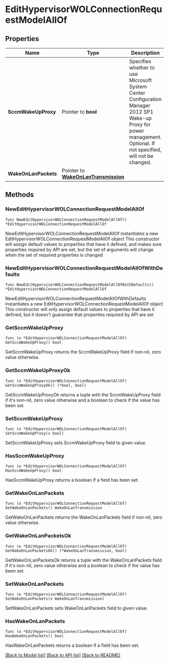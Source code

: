 # EditHypervisorWOLConnectionRequestModelAllOf

## Properties

Name | Type | Description | Notes
------------ | ------------- | ------------- | -------------
**SccmWakeUpProxy** | Pointer to **bool** | Specifies whether to use Microsoft System Center Configuration Manager 2012 SP1 Wake-up Proxy for power management.  Optional.  If not specified, will not be changed. | [optional] 
**WakeOnLanPackets** | Pointer to [**WakeOnLanTransmission**](WakeOnLanTransmission.md) |  | [optional] 

## Methods

### NewEditHypervisorWOLConnectionRequestModelAllOf

`func NewEditHypervisorWOLConnectionRequestModelAllOf() *EditHypervisorWOLConnectionRequestModelAllOf`

NewEditHypervisorWOLConnectionRequestModelAllOf instantiates a new EditHypervisorWOLConnectionRequestModelAllOf object
This constructor will assign default values to properties that have it defined,
and makes sure properties required by API are set, but the set of arguments
will change when the set of required properties is changed

### NewEditHypervisorWOLConnectionRequestModelAllOfWithDefaults

`func NewEditHypervisorWOLConnectionRequestModelAllOfWithDefaults() *EditHypervisorWOLConnectionRequestModelAllOf`

NewEditHypervisorWOLConnectionRequestModelAllOfWithDefaults instantiates a new EditHypervisorWOLConnectionRequestModelAllOf object
This constructor will only assign default values to properties that have it defined,
but it doesn't guarantee that properties required by API are set

### GetSccmWakeUpProxy

`func (o *EditHypervisorWOLConnectionRequestModelAllOf) GetSccmWakeUpProxy() bool`

GetSccmWakeUpProxy returns the SccmWakeUpProxy field if non-nil, zero value otherwise.

### GetSccmWakeUpProxyOk

`func (o *EditHypervisorWOLConnectionRequestModelAllOf) GetSccmWakeUpProxyOk() (*bool, bool)`

GetSccmWakeUpProxyOk returns a tuple with the SccmWakeUpProxy field if it's non-nil, zero value otherwise
and a boolean to check if the value has been set.

### SetSccmWakeUpProxy

`func (o *EditHypervisorWOLConnectionRequestModelAllOf) SetSccmWakeUpProxy(v bool)`

SetSccmWakeUpProxy sets SccmWakeUpProxy field to given value.

### HasSccmWakeUpProxy

`func (o *EditHypervisorWOLConnectionRequestModelAllOf) HasSccmWakeUpProxy() bool`

HasSccmWakeUpProxy returns a boolean if a field has been set.

### GetWakeOnLanPackets

`func (o *EditHypervisorWOLConnectionRequestModelAllOf) GetWakeOnLanPackets() WakeOnLanTransmission`

GetWakeOnLanPackets returns the WakeOnLanPackets field if non-nil, zero value otherwise.

### GetWakeOnLanPacketsOk

`func (o *EditHypervisorWOLConnectionRequestModelAllOf) GetWakeOnLanPacketsOk() (*WakeOnLanTransmission, bool)`

GetWakeOnLanPacketsOk returns a tuple with the WakeOnLanPackets field if it's non-nil, zero value otherwise
and a boolean to check if the value has been set.

### SetWakeOnLanPackets

`func (o *EditHypervisorWOLConnectionRequestModelAllOf) SetWakeOnLanPackets(v WakeOnLanTransmission)`

SetWakeOnLanPackets sets WakeOnLanPackets field to given value.

### HasWakeOnLanPackets

`func (o *EditHypervisorWOLConnectionRequestModelAllOf) HasWakeOnLanPackets() bool`

HasWakeOnLanPackets returns a boolean if a field has been set.


[[Back to Model list]](../README.md#documentation-for-models) [[Back to API list]](../README.md#documentation-for-api-endpoints) [[Back to README]](../README.md)


